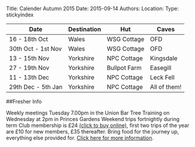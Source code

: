 Title: Calender Autumn 2015
Date: 2015-09-14
Authors:
Location:
Type: stickyindex

|Date              | Destination| Hut         | Caves        |
| ---              |  ---       | ---         |  ---         |
|16 - 18th Oct     | Wales      | WSG Cottage | OFD          |
|30th Oct - 1st Nov| Wales      | WSG Cottage | OFD          |
|13 - 15th Nov     | Yorkshire  | NPC Cottage | Kingsdale    |
|27 - 19th Nov     | Yorkshire  | Bullpot Farm| Easegill     |
|11 - 13th Dec     | Yorkshire  | NPC Cottage | Leck Fell    |
|29th Dec - 5th Jan| Yorkshire  | NPC Cottage | All of them! |

##Fresher Info

Weekly meetings Tuesday 7.00pm in the Union Bar
Tree Training on Wednesday at 2pm in Princes Gardens
Weekend trips fortnightly during term
Club membership is £24 [(click to buy online)](https://www.imperialcollegeunion.org/shop/club-society-project-products/caving-products/10187/caving-membership-15-16), first two trips of the year are £10 for new members, £35 thereafter. Bring food for the journey up, everything else provided for. [Click here for more information]({filename}/pages/clubinfo.md).
